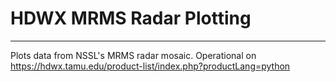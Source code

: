 # HDWX MRMS Radar Plotting
-----
Plots data from NSSL's MRMS radar mosaic. Operational on https://hdwx.tamu.edu/product-list/index.php?productLang=python
